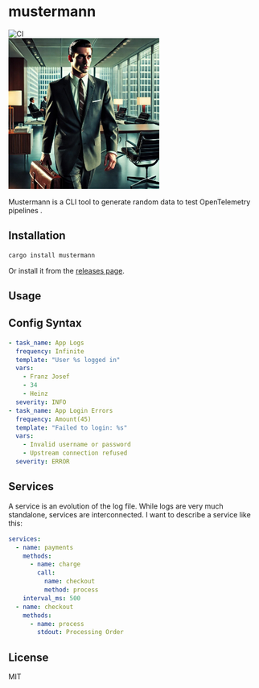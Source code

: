 # mustermann

![CI](https://github.com/schultyy/mustermann/actions/workflows/ci.yml/badge.svg)
<br />
<img src="picture.jpeg" alt="Mustermann" width="300">

Mustermann is a CLI tool to generate random data to test OpenTelemetry pipelines .

## Installation

```bash
cargo install mustermann
```

Or install it from the [releases page](https://github.com/schultyy/mustermann/releases).

## Usage

## Config Syntax

```yaml
- task_name: App Logs
  frequency: Infinite
  template: "User %s logged in"
  vars:
    - Franz Josef
    - 34
    - Heinz
  severity: INFO
- task_name: App Login Errors
  frequency: Amount(45)
  template: "Failed to login: %s"
  vars:
    - Invalid username or password
    - Upstream connection refused
  severity: ERROR
```

## Services

A service is an evolution of the log file. While logs are very much standalone, services are interconnected.
I want to describe a service like this:

```yaml
services:
  - name: payments
    methods:
      - name: charge
        call: 
          name: checkout
          method: process
    interval_ms: 500
  - name: checkout
    methods:
      - name: process
        stdout: Processing Order
```

## License

MIT
